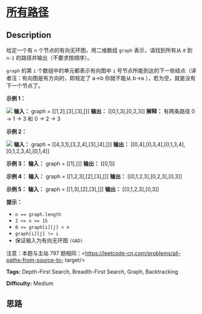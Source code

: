 # [所有路径][title]

## Description

给定一个有 `n` 个节点的有向无环图，用二维数组 `graph` 表示，请找到所有从 `0` 到 `n-1` 的路径并输出（不要求按顺序）。

`graph` 的第 `i` 个数组中的单元都表示有向图中 `i` 号节点所能到达的下一些结点（译者注：有向图是有方向的，即规定了 a->b 你就不能从
b->a ），若为空，就是没有下一个节点了。



**示例 1：**

![](https://assets.leetcode.com/uploads/2020/09/28/all_1.jpg)
            **输入：** graph = [[1,2],[3],[3],[]]    **输出：** [[0,1,3],[0,2,3]]    **解释：** 有两条路径 0 -> 1 -> 3 和 0 -> 2 -> 3    

**示例 2：**

![](https://assets.leetcode.com/uploads/2020/09/28/all_2.jpg)
            **输入：** graph = [[4,3,1],[3,2,4],[3],[4],[]]    **输出：** [[0,4],[0,3,4],[0,1,3,4],[0,1,2,3,4],[0,1,4]]    

**示例 3：**
            **输入：** graph = [[1],[]]    **输出：** [[0,1]]    

**示例 4：**
            **输入：** graph = [[1,2,3],[2],[3],[]]    **输出：** [[0,1,2,3],[0,2,3],[0,3]]    

**示例 5：**
            **输入：** graph = [[1,3],[2],[3],[]]    **输出：** [[0,1,2,3],[0,3]]    



**提示：**

  * `n == graph.length`
  * `2 <= n <= 15`
  * `0 <= graph[i][j] < n`
  * `graph[i][j] != i` 
  * 保证输入为有向无环图 `(GAD)`



注意：本题与主站 797 题相同：<https://leetcode-cn.com/problems/all-paths-from-source-to-
target/>


**Tags:** Depth-First Search, Breadth-First Search, Graph, Backtracking

**Difficulty:** Medium

## 思路

[title]: https://leetcode-cn.com/problems/bP4bmD
